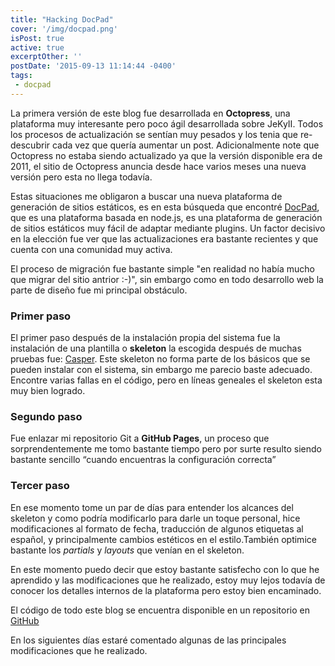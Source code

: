 ```yaml
---
title: "Hacking DocPad"
cover: '/img/docpad.png'
isPost: true
active: true
excerptOther: ''
postDate: '2015-09-13 11:14:44 -0400'
tags:
 - docpad
---
```


La primera versión de este blog fue desarrollada en **Octopress**, una plataforma muy interesante pero poco ágil desarrollada sobre JeKyII. Todos los procesos de actualización se sentían muy pesados y los tenia que re-descubrir cada vez que quería aumentar un post. Adicionalmente note que Octopress no estaba siendo actualizado ya que la versión disponible era de 2011, el sitio de Octopress anuncia desde hace varios meses una nueva versión pero esta no llega todavía.

Estas situaciones me obligaron a buscar una nueva plataforma de generación de sitios estáticos, es en esta búsqueda que encontré [DocPad](http://docpad.org), que es una plataforma basada en node.js, es una plataforma de generación de sitios estáticos muy fácil de adaptar mediante plugins. Un factor decisivo en la elección fue ver que las actualizaciones era bastante recientes y que cuenta con una comunidad muy activa.

El proceso de migración fue bastante simple "en realidad no había mucho que migrar del sitio antrior :-)", sin embargo como en todo desarrollo web la parte de diseño fue mi principal obstáculo.

### Primer paso

El primer paso después de la instalación propia del sistema fue la instalación de una plantilla o **skeleton** la escogida después de muchas pruebas fue: [Casper](https://github.com/docpad/docpad-skeleton-casper). Este skeleton no forma parte de los básicos que se pueden instalar con el sistema, sin embargo me parecio baste adecuado. Encontre varias fallas en el código, pero en líneas geneales el skeleton esta muy bien logrado.

### Segundo paso 

Fue enlazar mi repositorio Git a **GitHub Pages**, un proceso que sorprendentemente me tomo bastante tiempo pero por surte resulto siendo bastante sencillo “cuando encuentras la configuración correcta”

### Tercer paso

En ese momento tome un par de días para entender los alcances del skeleton y como podría modificarlo para darle un toque personal, hice modificaciones al formato de fecha, traducción de algunos etiquetas al español, y principalmente cambios estéticos en el estilo.También optimice bastante los *partials* y *layouts* que venían en el skeleton.
 
En este momento puedo decir que estoy bastante satisfecho con lo que he aprendido y las modificaciones que he realizado, estoy muy lejos todavía de conocer los detalles internos de la plataforma pero estoy bien encaminado. 

El código de todo este blog se encuentra disponible en un repositorio en [GitHub](https://github.com/avacaflores/avacaflores.github.io)

En los siguientes días estaré comentado algunas de las principales modificaciones que he realizado.



